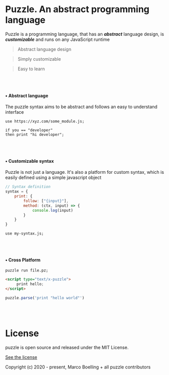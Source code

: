 
# Puzzle. An abstract programming language

Puzzle is a programming language, that has an ***abstract*** language design, is ***customizable*** and runs on any JavaScript runtime

> Abstract language design

> Simply customizable

> Easy to learn

<br>

<br>

#### &bull; Abstract language

The puzzle syntax aims to be abstract and follows an easy to understand interface

```puzzle
use https://xyz.com/some_module.js;

if you == "developer" 
then print "hi developer";
```


<br>
<br>

#### &bull; Customizable syntax

Puzzle is not just a language. It's also a platform for custom syntax, which is easily defined using a simple javascript object

```javascript
// Syntax definition
syntax = {
    print: {
        follow: ["{input}"],
        method: (ctx, input) => {
            console.log(input)
        }
    }
}
```

```puzzle
use my-syntax.js;
```


<br>
<br>

#### &bull; Cross Platform

```shell
puzzle run file.pz;
```

```html
<script type="text/x-puzzle">
     print hello;
</script>
```

```javascript
puzzle.parse('print "hello world"')
```


<br>
<br>

# License

puzzle is open source and released under the MIT License.

[ See the license ](https://github.com/puzzle-lang/puzzle/blob/master/LICENSE)

Copyright (c) 2020 - present, Marco Boelling + all puzzle contributors